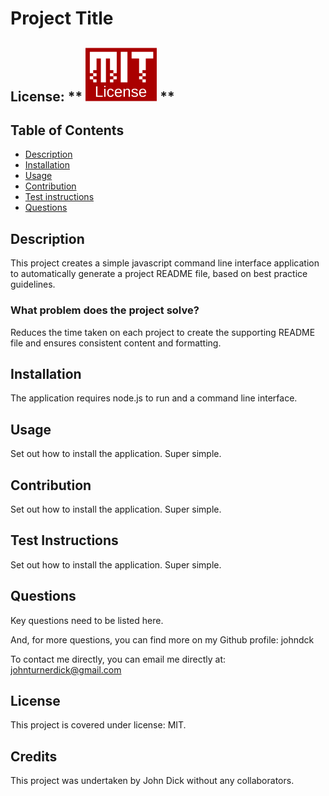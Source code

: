 # Project Title

## License: ** ![MIT image](/mit-license.png) **

## Table of Contents

- [Description](#Description)
- [Installation](#installation)
- [Usage](#Usage)
- [Contribution](#Contribution)
- [Test instructions](#TestInstructions)
- [Questions](#Questions)

## Description

This project creates a simple javascript command line interface application to automatically generate a project README file, based on best practice guidelines.

### What problem does the project solve?

Reduces the time taken on each project to create the supporting README file and ensures consistent content and formatting.

## Installation

The application requires node.js to run and a command line interface.

## Usage

Set out how to install the application. Super simple.

## Contribution

Set out how to install the application. Super simple.

## Test Instructions

Set out how to install the application. Super simple.

## Questions

Key questions need to be listed here.

And, for more questions, you can find more on my Github profile: johndck

To contact me directly, you can email me directly at: johnturnerdick@gmail.com

## **License**

This project is covered under license: MIT.

## Credits

This project was undertaken by John Dick without any collaborators.
